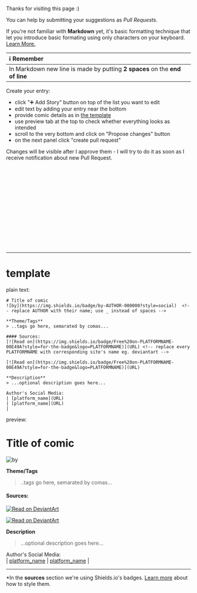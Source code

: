 Thanks for visiting this page :)

You can help by submitting your suggestions as *Pull Requests*. 

If you're not familiar with **Markdown** yet, it's basic formatting technique that let you introduce basic formating using only characters on your keyboard. [Learn More.](https://www.markdownguide.org/basic-syntax/)

| ℹ️ Remember |  
|:-----------------------|  
| In Markdown new line is made by putting **2 spaces** on the **end of line** |

Create your entry:
+ click "➕ Add Story" button on top of the list you want to edit
+ edit text by adding your entry near the bottom
+ provide comic details as in [the template](#template)
+ use preview tab at the top to check whether everything looks as intended
+ scroll to the very bottom and click on "Propose changes" button
+ on the next panel click "create pull request"

Changes will be visible after I approve them - I will try to do it as soon as I receive notification about new Pull Request.  

<br/><br/><br/><br/><br/><br/><br/><br/><br/><br/><br/><br/><br/>

---

# template

plain text:
```
# Title of comic
![by](https://img.shields.io/badge/by-AUTHOR-000000?style=social)  <!-- replace AUTHOR with their name; use _ instead of spaces -->

**Theme/Tags**  
> ..tags go here, semarated by comas...

#### Sources: 
[![Read on](https://img.shields.io/badge/Free%20on-PLATFORMNAME-00E49A?style=for-the-badge&logo=PLATFORMNAME)](URL) <!-- replace every PLATFORMNAME with corresponding site's name eg. deviantart -->

[![Read on](https://img.shields.io/badge/Free%20on-PLATFORMNAME-00E49A?style=for-the-badge&logo=PLATFORMNAME)](URL)

**Description**  
> ...optional description goes here...

Author's Social Media:  
| [platform_name](URL) 
| [platform_name](URL) 
|

```

preview:
# Title of comic
![by](https://img.shields.io/badge/by-AUTHOR-000000?style=social) 

**Theme/Tags**  
> ..tags go here, semarated by comas...

#### Sources: 
[![Read on DeviantArt](https://img.shields.io/badge/Free%20on-DeviantArt-00E49A?style=for-the-badge&logo=deviantart)](https://www.deviantart.com/stereoscopecomics/gallery/64781889/black-label-chapter-1)

[![Read on DeviantArt](https://img.shields.io/badge/Free%20on-DeviantArt-00E49A?style=for-the-badge&logo=deviantart)](https://www.deviantart.com/stereoscopecomics/gallery/64781889/black-label-chapter-1)

**Description**  
> ...optional description goes here...

Author's Social Media:  
| [platform_name](URL) 
| [platform_name](URL) 
| 


---

*In the **sources** section we're using Shields.io's badges. [Learn more](https://shields.io/) about how to style them.